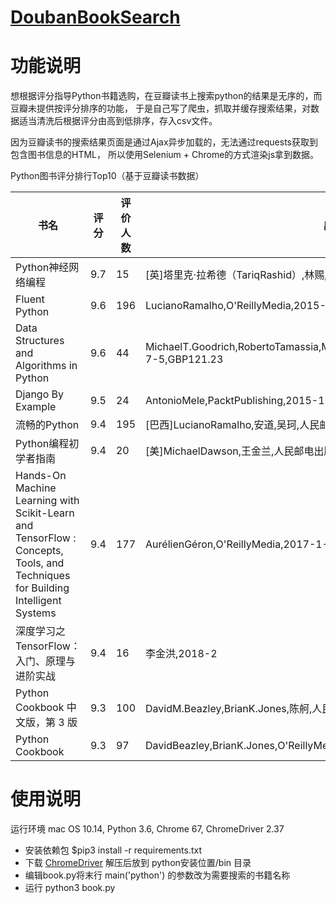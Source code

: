[DoubanBookSearch](http://chromedriver.chromium.org/downloads)
======================
# 功能说明
想根据评分指导Python书籍选购，在豆瓣读书上搜索python的结果是无序的，而豆瓣未提供按评分排序的功能，
于是自己写了爬虫，抓取并缓存搜索结果，对数据适当清洗后根据评分由高到低排序，存入csv文件。

因为豆瓣读书的搜索结果页面是通过Ajax异步加载的，无法通过requests获取到包含图书信息的HTML，
所以使用Selenium + Chrome的方式渲染js拿到数据。

Python图书评分排行Top10（基于豆瓣读书数据）

书名 | 评分 | 评价人数 | 出版信息 
---- | ----- | -------- | ---- 
Python神经网络编程 | 9.7 | 15 | [英]塔里克·拉希德（TariqRashid）,林赐,人民邮电出版社,2018-4,69.00元
Fluent Python | 9.6 | 196 | LucianoRamalho,O'ReillyMedia,2015-8-20,USD39.99
Data Structures and Algorithms in Python | 9.6 | 44 | MichaelT.Goodrich,RobertoTamassia,MichaelH.Goldwasser,JohnWiley&Sons,2013-7-5,GBP121.23
Django By Example | 9.5 | 24 | AntonioMele,PacktPublishing,2015-11-30,GBP28.99
流畅的Python | 9.4 | 195 | [巴西]LucianoRamalho,安道,吴珂,人民邮电出版社,2017-5-15,139元
Python编程初学者指南 | 9.4 | 20 | [美]MichaelDawson,王金兰,人民邮电出版社,2014-10-1
Hands-On Machine Learning with Scikit-Learn and TensorFlow : Concepts, Tools, and Techniques for Building Intelligent Systems | 9.4 | 177 | AurélienGéron,O'ReillyMedia,2017-1-25,USD49.99
深度学习之TensorFlow：入门、原理与进阶实战 | 9.4 | 16 | 李金洪,2018-2
Python Cookbook 中文版，第 3 版 | 9.3	 | 100 | DavidM.Beazley,BrianK.Jones,陈舸,人民邮电出版社,2015-5-1,108.00元
Python Cookbook | 9.3 | 97 | DavidBeazley,BrianK.Jones,O'ReillyMedia,2013-5-29,USD49.99

# 使用说明
运行环境 mac OS 10.14, Python 3.6, Chrome 67, ChromeDriver 2.37

- 安装依赖包 $pip3 install -r requirements.txt
- 下载 [ChromeDriver](http://chromedriver.chromium.org/downloads) 解压后放到 python安装位置/bin 目录
- 编辑book.py将末行 main('python') 的参数改为需要搜索的书籍名称
- 运行 python3 book.py


